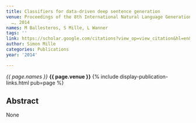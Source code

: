 ```yaml
---
title: Classifiers for data-driven deep sentence generation
venue: Proceedings of the 8th International Natural Language Generation Conference
  …, 2014
names: M Ballesteros, S Mille, L Wanner
tags: ''
link: https://scholar.google.com/citations?view_op=view_citation&hl=en&user=hg8-G68AAAAJ&pagesize=100&sortby=pubdate&citation_for_view=hg8-G68AAAAJ:J_g5lzvAfSwC
author: Simon Mille
categories: Publications
year: '2014'

---
```


*{{ page.names }}*
**{{ page.venue }}**
{% include display-publication-links.html pub=page %}
## Abstract

None